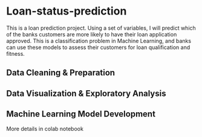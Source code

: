 # Loan-status-prediction
This is a loan prediction project. Using a set of variables, I will predict which of the banks customers are more likely to have their loan application approved. This is a classification problem in Machine Learning, and banks can use these models to assess their customers for loan qualification and fitness.

## Data Cleaning & Preparation
## Data Visualization & Exploratory Analysis
## Machine Learning Model Development

More details in colab notebook
